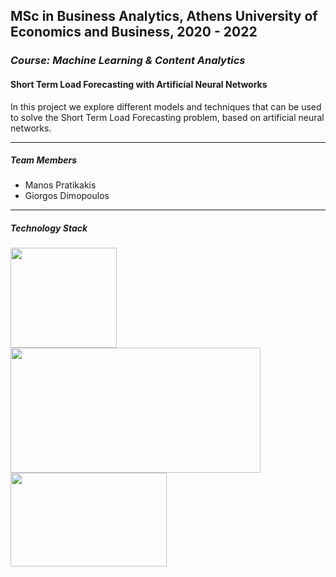 ## MSc in Business Analytics, Athens University of Economics and Business, 2020 - 2022
### _Course: Machine Learning & Content Analytics_
#### Short Term Load Forecasting with Artificial Neural Networks&nbsp;
 In this project we explore different models and techniques that can be used to solve the Short Term Load Forecasting problem, based on artificial neural networks.

 ---- 
##### Team Members
* Manos Pratikakis
* Giorgos Dimopoulos
---- 

##### Technology Stack
<p float="left">
<img src="https://raw.githubusercontent.com/ManosPra/ShortTermLoadForecasting-with-ANNs/main/Appendix/python-icon.png" width="170" height="160" />
<img src="https://raw.githubusercontent.com/ManosPra/ShortTermLoadForecasting-with-ANNs/main/Appendix/tf_icon.png" width="400" height="200" />
<img src="https://raw.githubusercontent.com/ManosPra/ShortTermLoadForecasting-with-ANNs/main/Appendix/keras-icon.jpg" width="250" height="150" />
</p>
